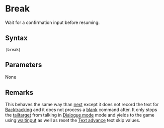 # Break

Wait for a confirmation input before resuming.

## Syntax

````
|break|
````

## Parameters

None

## Remarks

This behaves the same way than [next](Next.md) except it does not record the text for [Backtracking](../Related%20Systems/Backtracking.md) and it does not process a [blank](Blank.md) command after. It only stops the [tailtarget](../Notable%20states.md#tailtarget) from talking in [Dialogue mode](../Dialogue%20mode.md) mode and yields to the game using [waitinput](../Global%20vars%20used/waitinput.md) as well as reset the [Text advance](../Related%20Systems/Text%20advance.md) text skip values.
